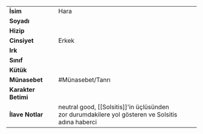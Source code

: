 |  |  |  
|---|---|  
| **İsim** | Hara|  
| **Soyadı** | |  
| **Hizip** | |  
| **Cinsiyet** | Erkek|  
| **Irk** | |  
| **Sınıf** | |  
| **Kütük** | |  
| **Münasebet** | #Münasebet/Tanrı|  
| **Karakter Betimi** | |  
| **İlave Notlar** | neutral good, [[Solsitis]]'in üçlüsünden<br>zor durumdakilere yol gösteren ve Solsitis adına haberci|  
